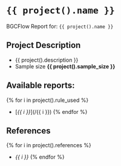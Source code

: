 # `{{ project().name }}`
BGCFlow Report for: `{{ project().name }}`

## Project Description
- {{ project().description }}
- Sample size **{{ project().sample_size }}**

## Available reports:
{% for i in project().rule_used %}
  - [*{{ i }}*](/{{ i }})
{% endfor %}

## References
{% for i in project().references %}
  - *{{ i }}*
{% endfor %}
